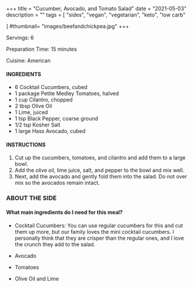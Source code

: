 +++
title = "Cucumber, Avocado, and Tomato Salad"
date = "2021-05-03"
description = ""
tags = [
    "sides",
    "vegan",
    "vegetarian", 
    "keto", 
    "low carb"
    
]
#thumbnail= "images/beefandchickpea.jpg"
+++

Servings: 6 <!--more-->

Preparation Time: 15 minutes

Cuisine: American

#### INGREDIENTS 

* 6 Cocktail Cucumbers, cubed 
* 1 package Petite Medley Tomatoes, halved 
* 1 cup Cilantro, chopped 
* 2 tbsp Olive Oil 
* 1 Lime, juiced 
* 1 tsp Black Pepper, coarse ground 
* 1/2 tsp Kosher Salt
* 1 large Hass Avocado, cubed 

#### INSTRUCTIONS

1. Cut up the cucumbers, tomatoes, and cilantro and add them to a large bowl. 
2. Add the olive oil, lime juice, salt, and pepper to the bowl and mix well. 
3. Next, add the avocado and gently fold them into the salad. Do not over mix so the avocados remain intact.
 
### ABOUT THE SIDE

#### What main ingredients do I need for this meal?

* Cocktail Cucumbers: You can use regular cucumbers for this and cut them up more, but our family loves the mini cocktail cucumbers. I personally think that they are crisper than the regular ones, and I love the crunch they add to the salad. 

* Avocado 

* Tomatoes

* Olive Oil and Lime 
